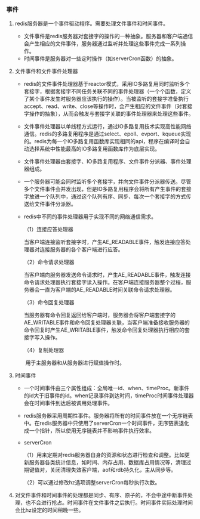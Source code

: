 ### 事件

1. redis服务器是一个事件驱动程序。需要处理文件事件和时间事件。

   - 文件事件是redis服务器对套接字的操作的一种抽象。服务器和客户端通信会产生相应的文件事件，服务器通过监听并处理这些事件完成一系列操作。
   - 时间事件是服务器对一些定时操作（如serverCron函数）的抽象。

2. 文件事件和文件事件处理器

   - redis的文件事件处理器基于reactor模式，采用IO多路复用同时监听多个套接字，根据套接字不同任务关联不同的事件处理器（一个个函数，定义了某个事件发生时服务器应该执行的操作）。当被监听的套接字准备执行accept、read、write、close等操作时，会产生相应的文件事件（对套接字操作的抽象），从而会触发与套接字关联的事件处理器来处理这些事件。

   - 文件事件处理器以单线程方式运行，通过IO多路复用技术实现高性能网络通信。redis的多路复用程序是通过select、epoll、evport、kqueue实现的。redis为每一个IO多路复用函数库实现相同的api，程序在编译时会自动选择系统中性能最高的IO多路复用函数库作为底层实现。

   - 文件事件处理器由套接字、IO多路复用程序、文件事件分派器、事件处理器组成。

   - 一个服务器可能会同时监听多个套接字，并向文件事件分派器传送。尽管多个文件事件会并发出现，但是IO多路复用程序会将所有产生事件的套接字放进一个队列中，通过这个队列有序、同步、每次一个套接字的方式传送给文件事件分派器。

   - redis中不同的事件处理器用于实现不同的网络通信需求。

     （1）连接应答处理器

     ​	当客户端连接监听套接字时，产生AE_READABLE事件，触发连接应答处理器对连接服务器的各个客户端进行应答。

     （2）命令请求处理器

     ​	当客户端向服务器发送命令请求时，产生AE_READABLE事件，触发连接命令请求处理器执行套接字读入操作。在客户端连接服务器整个过程，服务器会一直为客户端的AE_READABLE时间关联命令请求处理器。

     （3）命令回复处理器

     ​	当服务器有命令回复返回给客户端时，服务器会将客户端套接字的AE_WRITABLE事件和命令回复处理器关联，当客户端准备接收服务器的命令回复时产生AE_WRITABLE事件，触发命令回复处理器执行相应的套接字写入操作。

     （4）复制处理器

     ​	用于主服务器和从服务器进行赋值操作时。

3. 时间事件

   - 一个时间事件由三个属性组成：全局唯一id、when、timeProc。新事件的id大于旧事件的id。when记录事件到达时间，timeProc时间事件处理器会在时间事件到达后被调用处理事件。

   - redis服务器采用周期性事件。服务器将所有的时间事件放在一个无序链表中。在redis服务器中只使用了serverCron一个时间事件，无序链表退化成一个指针，所以使用无序链表并不影响事件执行效率。

   - serverCron

     （1）用来定期对redis服务器自身的资源和状态进行检查和调整。比如更新服务器各类统计信息，如时间、内存占用、数据库占用情况等，清理过期键值对，关闭清理失效客户端，aof和rdb持久化，主从同步等。

     （2）可以通过修改hz选项调整serverCron每秒执行次数。

4. 对文件事件和时间事件的处理都是同步、有序、原子的，不会中途中断事件处理，也不会进行抢占。时间事件在文件事件之后执行。时间事件实际处理时间会比hz设定的时间稍晚一些。